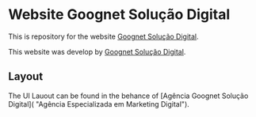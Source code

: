 # Website Goognet Solução Digital

This is repository for the website [Goognet Solução Digital](https://goognet.com.br "Agência Especializada em Marketing Digital").

This website was develop by [Goognet Solução Digital](https://goonet.com.br "Agência Especializada em Marketing Digital").

## Layout

The UI Lauout can be found in the behance of [Agência Goognet Solução Digital]( "Agência Especializada em Marketing Digital").
